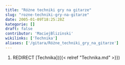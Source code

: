 ```yaml
---
title: "Różne techniki gry na gitarze"
slug: "rozne-techniki-gry-na-gitarze"
date: 2005-01-09T18:25:28Z
kategorie: []
draft: false
contributor: 'MaciejBlizinski'
wikilinks: ['Technika']
aliases: ['/gitara/Różne_techniki_gry_na_gitarze']
---
```

1.  REDIRECT [Technika]({{< relref "Technika.md" >}})
